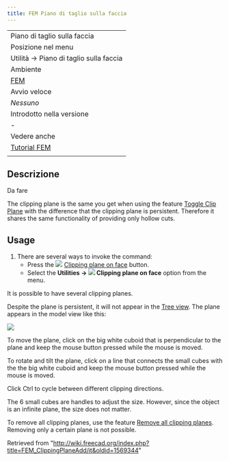 ```yaml
---
title: FEM Piano di taglio sulla faccia
---
```


|                                                    |
| -------------------------------------------------- |
| Piano di taglio sulla faccia                       |
| Posizione nel menu                                 |
| Utilità → Piano di taglio sulla faccia             |
| Ambiente                                           |
| [FEM](/FEM_Workbench/it "FEM Workbench/it")        |
| Avvio veloce                                       |
| _Nessuno_                                          |
| Introdotto nella versione                          |
| -                                                  |
| Vedere anche                                       |
| [Tutorial FEM](/FEM_tutorial/it "FEM tutorial/it") |
|                                                    |

## Descrizione

Da fare

The clipping plane is the same you get when using the feature [Toggle Clip Plane](/Std_ToggleClipPlane "Std ToggleClipPlane") with the difference that the clipping plane is persistent. Therefore it shares the same functionality of providing only hollow cuts.

## Usage

1. There are several ways to invoke the command:
   - Press the ![](/images/FEM_ClippingPlaneAdd.svg) [Clipping plane on face](/FEM_ClippingPlaneAdd "FEM ClippingPlaneAdd") button.
   - Select the **Utilities → ![](/images/FEM_ClippingPlaneAdd.svg) Clipping plane on face** option from the menu.

It is possible to have several clipping planes.

Despite the plane is persistent, it will not appear in the [Tree view](/Tree_view "Tree view"). The plane appears in the model view like this:

![](/images/FEM_Clipping-Plane-Example.png)

To move the plane, click on the big white cuboid that is perpendicular to the plane and keep the mouse button pressed while the mouse is moved.

To rotate and tilt the plane, click on a line that connects the small cubes with the the big white cuboid and keep the mouse button pressed while the mouse is moved.

Click Ctrl to cycle between different clipping directions.

The 6 small cubes are handles to adjust the size. However, since the object is an infinite plane, the size does not matter.

To remove all clipping planes, use the feature [Remove all clipping planes](/FEM_ClippingPlaneRemoveAll "FEM ClippingPlaneRemoveAll"). Removing only a certain plane is not possible.

Retrieved from "<http://wiki.freecad.org/index.php?title=FEM_ClippingPlaneAdd/it&oldid=1569344>"
